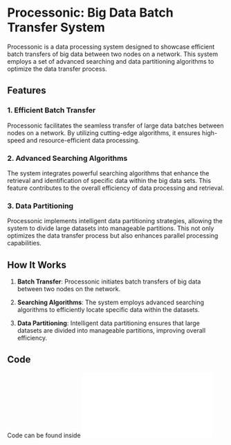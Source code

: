 # Processonic: Big Data Batch Transfer System

Processonic is a data processing system designed to showcase efficient batch transfers of big data between two nodes on a network. This system employs a set of advanced searching and data partitioning algorithms to optimize the data transfer process.

## Features

### 1. Efficient Batch Transfer

Processonic facilitates the seamless transfer of large data batches between nodes on a network. By utilizing cutting-edge algorithms, it ensures high-speed and resource-efficient data processing.

### 2. Advanced Searching Algorithms

The system integrates powerful searching algorithms that enhance the retrieval and identification of specific data within the big data sets. This feature contributes to the overall efficiency of data processing and retrieval.

### 3. Data Partitioning

Processonic implements intelligent data partitioning strategies, allowing the system to divide large datasets into manageable partitions. This not only optimizes the data transfer process but also enhances parallel processing capabilities.

## How It Works

1. **Batch Transfer**: Processonic initiates batch transfers of big data between two nodes on the network.

2. **Searching Algorithms**: The system employs advanced searching algorithms to efficiently locate specific data within the datasets.

3. **Data Partitioning**: Intelligent data partitioning ensures that large datasets are divided into manageable partitions, improving overall efficiency.

## Code
Code can be found inside ![processonic.py](processonic.py)
